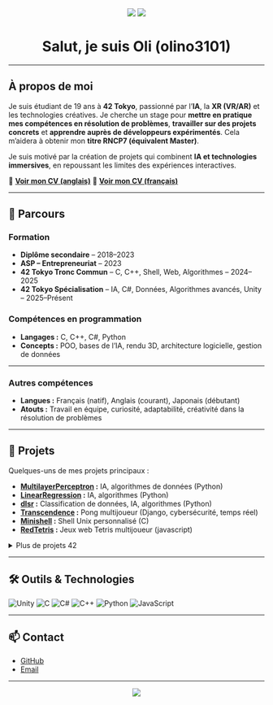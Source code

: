 <div align="center">

<img src="https://img.shields.io/badge/XR-purple?style=for-the-badge&logo=unity&logoColor=white" />
<img src="https://img.shields.io/badge/IA-6e44ff?style=for-the-badge&logo=python&logoColor=white" />

# Salut, je suis Oli (olino3101)

</div>

---

## À propos de moi

Je suis étudiant de 19 ans à **42 Tokyo**, passionné par l’**IA**, la **XR (VR/AR)** et les technologies créatives.
Je cherche un stage pour **mettre en pratique mes compétences en résolution de problèmes**, **travailler sur des projets concrets** et **apprendre auprès de développeurs expérimentés**.
Cela m’aidera à obtenir mon **titre RNCP7 (équivalent Master)**.

Je suis motivé par la création de projets qui combinent **IA et technologies immersives**, en repoussant les limites des expériences interactives.

📄 **[Voir mon CV (anglais)](./olivier_Nault_CV_English.pdf)**
📄 **[Voir mon CV (français)](./olivier_Nault_CV_French.pdf)**

---

## 💼 Parcours

### **Formation**

* **Diplôme secondaire** – 2018–2023
* **ASP – Entrepreneuriat** – 2023
* **42 Tokyo Tronc Commun** – C, C++, Shell, Web, Algorithmes – 2024–2025
* **42 Tokyo Spécialisation** – IA, C#, Données, Algorithmes avancés, Unity – 2025–Présent

### **Compétences en programmation**

* **Langages :** C, C++, C#, Python
* **Concepts :** POO, bases de l’IA, rendu 3D, architecture logicielle, gestion de données

---

### **Autres compétences**

* **Langues :** Français (natif), Anglais (courant), Japonais (débutant)
* **Atouts :** Travail en équipe, curiosité, adaptabilité, créativité dans la résolution de problèmes

---

## 🚀 Projets

Quelques-uns de mes projets principaux :

* **[MultilayerPerceptron](https://github.com/olino3101/Multilayer-Perceptron) :** IA, algorithmes de données (Python)
* **[LinearRegression](https://github.com/olino3101/Linear-Regression) :** IA, algorithmes (Python)
* **[dlsr](https://github.com/olino3101/Dlsr) :** Classification de données, IA, algorithmes (Python)
* **[Transcendence](https://github.com/olino3101/ft_transcendance) :** Pong multijoueur (Django, cybersécurité, temps réel)
* **[Minishell](https://github.com/olino3101/Minishell) :** Shell Unix personnalisé (C)
* **[RedTetris](https://github.com/olino3101/RedTetris) :** Jeux web Tetris multijoueur (javascript)

<details>
<summary>Plus de projets 42</summary>
fractol, cube3d, pipex, piscine C, ft_irc, jeu VR d’évasion, push_swap, modules C++ 00-09, inception...
</details>

---

## 🛠️ Outils & Technologies

![Unity](https://img.shields.io/badge/Unity-100000?style=flat\&logo=unity\&logoColor=white\&labelColor=6e44ff\&color=6e44ff)
![C](https://img.shields.io/badge/C-6e44ff?style=flat\&logo=c\&logoColor=white)
![C#](https://img.shields.io/badge/C%23-6e44ff?style=flat\&logo=csharp\&logoColor=white)
![C++](https://img.shields.io/badge/C++-6e44ff?style=flat\&logo=cplusplus\&logoColor=white)
![Python](https://img.shields.io/badge/Python-6e44ff?style=flat\&logo=python\&logoColor=white)
![JavaScript](https://img.shields.io/badge/JavaScript-6e44ff?style=flat&logo=javascript&logoColor=white)

---

## 📫 Contact

* [GitHub](https://github.com/olino3101)
* [Email](mailto:olivnault@outlook.com)

---

<div align="center">
<img src="https://capsule-render.vercel.app/api?type=waving&color=6e44ff&height=100&section=footer"/>
</div>
